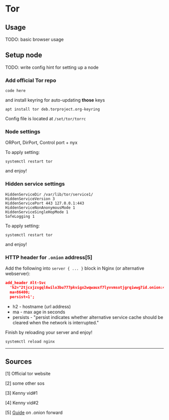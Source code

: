 # Tor

## Usage

TODO: basic browser usage

## Setup node

TODO: write config hint for setting up a node

### Add official Tor repo

```shell
code here
```

and install keyring for auto-updating **those** keys

```shell
apt install tor deb.torproject.org-keyring
```

Config file is located at `/set/tor/torrc`

### Node settings

ORPort, DirPort, Control port + nyx

To apply setting:

```shell
systemctl restart tor
```

and enjoy!

### Hidden service settings

```shell
HiddenServiceDir /var/lib/tor/service1/
HiddenServiceVersion 3
HiddenServicePort 443 127.0.0.1:443
HiddenServiceNonAnonymousMode 1
HiddenServiceSingleHopMode 1
SafeLogging 1
```

To apply setting:

```shell
systemctl restart tor
```

and enjoy!

### HTTP header for `.onion` address[5]

Add the following into `server { ... }` block in Nginx (or alternative webserver):

```json
add_header Alt-Svc 
  'h2="2tjcxjzxgql6wilo3bu777pkvigx2wqwauxf7lyvvmsotjgrqiwwg7id.onion:443";
  ma=86400;
  persist=1';
```

- h2 - hostname (url address)
- ma - max age in seconds
- persists - "persist indicates whether alternative service cache should be cleared when the network is interrupted."

Finish by reloading your server and enjoy!

```shell
systemctl reload nginx
```

---

## Sources

[1] Official tor website

[2] some other sos

[3] Kenny vid#1

[4] Kenny vid#2

[5] [Guide](https://medium.com/privacyguides/securing-services-with-tor-and-alt-svc-43ebf43dd5e2) on .onion forward
